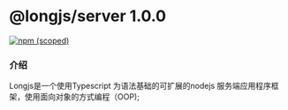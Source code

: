 # @longjs/server 1.0.0

[![npm (scoped)](https://img.shields.io/npm/v/@longjs/core.svg)](https://www.npmjs.com/package/@longjs/core)

### 介绍

Longjs是一个使用Typescript 为语法基础的可扩展的nodejs 服务端应用程序框架，使用面向对象的方式编程（OOP);


